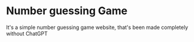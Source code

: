# Number guessing Game


It's a simple number guessing game website, that's been made completely without ChatGPT
